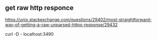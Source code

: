 ## get raw http responce

https://unix.stackexchange.com/questions/29402/most-straightforward-way-of-getting-a-raw-unparsed-https-response/29432

curl -D - localhost:3490
